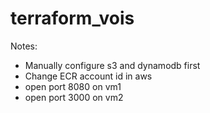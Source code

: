 # terraform_vois

Notes:
- Manually configure s3 and dynamodb first
- Change ECR account id in aws
- open port 8080 on vm1
- open port 3000 on vm2